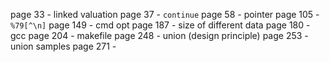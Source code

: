 page 33 - linked valuation
page 37 - `continue`
page 58 - pointer
page 105 - `%79[^\n]`
page 149 - cmd opt
page 187 - size of different data
page 180 - gcc
page 204 - makefile
page 248 - union (design principle)
page 253 - union samples
page 271 - 
